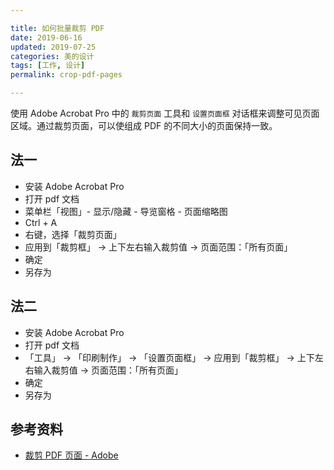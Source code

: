 ```yaml
---

title: 如何批量裁剪 PDF
date: 2019-06-16   
updated: 2019-07-25  
categories: 美的设计    
tags: [工作, 设计] 
permalink: crop-pdf-pages  

---
```


使用 Adobe Acrobat Pro 中的 `裁剪页面` 工具和 `设置页面框` 对话框来调整可见页面区域。通过裁剪页面，可以使组成 PDF 的不同大小的页面保持一致。


<!-- more -->


## 法一

- 安装 Adobe Acrobat Pro
- 打开 pdf 文档
- 菜单栏「视图」- 显示/隐藏 - 导览窗格 - 页面缩略图
- Ctrl + A
- 右键，选择「裁剪页面」
- 应用到「裁剪框」 -> 上下左右输入裁剪值 -> 页面范围：「所有页面」
- 确定
- 另存为


## 法二

- 安装 Adobe Acrobat Pro
- 打开 pdf 文档
- 「工具」 -> 「印刷制作」 -> 「设置页面框」 -> 应用到「裁剪框」 -> 上下左右输入裁剪值 -> 页面范围：「所有页面」
- 确定
- 另存为


## 参考资料

- [裁剪 PDF 页面 - Adobe](https://helpx.adobe.com/cn/acrobat/using/crop-pdf-pages.html)

